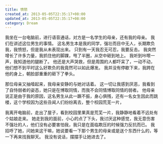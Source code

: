 ```yaml
---
title: 愤怒
created_at: 2013-05-05T22:35:17+08:00
updated_at: 2013-05-05T22:35:17+08:00
category: Dream
---
```


我坐在一台电脑前，进行语音通话，对方是一名学生的母亲，还有我的母亲。
我们在讲述这位男生的事情。
这名男生本是我的同学，强壮而目中无人，长期欺负我，我愤怒，但是我从未表现出来。
只到有一天我忍无可忍，我要反击。
我突然增长了许多力量，我抓住他的脚踝，甩了半圈，从空中砸到地上。
我听到咔嚓一声，我知道他的腿断了。
他还是大声哭救，但是周围的人都吓呆了，一动不动，他们想不到平时这么好欺负的我竟然可以如此爆发。
我并没有停歇下来，我跨在他的身上，朝脸部重重的砸下了拳头。

那位母亲又抽噎起来，我母亲安静的与她对话着。
这一切让我感到厌恶，我看到了自恃弱者的姿态，她只是在博取同情，而我不会同情博取同情的弱者。
他母亲说正是由于我的原因，这名男生从此一蹶不振，身心俱残，还有一名女生因此而跳楼，这个学校因为这些丑闻人们纷纷离去，整个校园荒芜一片，

我离开电脑前，走出了屋子，看到校园里果真是荒芜一片，我静静地看着不远处有个姑娘走来。
她走到我的面前，小心的点了下头，我讨厌这种感觉，我无意伤害不强壮的人，他们没有必要害怕我，我只是在面临欺压的时候强力反抗而已。
我招呼了她，问她来这干嘛，她说要看一下那个男生的母亲或是送个东西什么的，等一下再来找我聊天。
我没有说话，摆摆手让她进去了。
